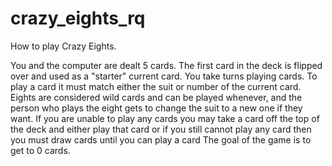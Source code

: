 # crazy_eights_rq
How to play Crazy Eights.

You and the computer are dealt 5 cards.
The first card in the deck is flipped over and used as a "starter" current card.
You take turns playing cards.
To play a card it must match either the suit or number of the current card.
Eights are considered wild cards and can be played whenever, and the person who plays the eight gets to change the suit to a new one if they want.
If you are unable to play any cards you may take a card off the top of the deck and either play that card or if you still cannot play any card 
then you must draw cards until you can play a card
The goal of the game is to get to 0 cards.
